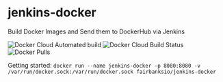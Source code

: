 # jenkins-docker

Build Docker Images and Send them to DockerHub via Jenkins

![Docker Cloud Automated build](https://img.shields.io/docker/cloud/automated/fairbanksio/jenkins-docker.svg)
![Docker Cloud Build Status](https://img.shields.io/docker/cloud/build/fairbanksio/jenkins-docker.svg)
![Docker Pulls](https://img.shields.io/docker/pulls/fairbanksio/jenkins-docker.svg)

Getting started: `docker run --name jenkins-docker -p 8080:8080 -v /var/run/docker.sock:/var/run/docker.sock fairbanksio/jenkins-docker`